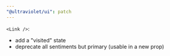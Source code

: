 ```yaml
---
"@ultraviolet/ui": patch
---
```


`<Link />`: 
- add a "visited" state 
- deprecate all sentiments but primary (usable in a new prop)